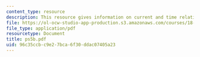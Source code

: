 ```yaml
---
content_type: resource
description: This resource gives information on current and time relationship.
file: https://ol-ocw-studio-app-production.s3.amazonaws.com/courses/18-01-single-variable-calculus-fall-2005/96c35ccbc9e27bca6f30ddac07405a23_ps5b.pdf
file_type: application/pdf
resourcetype: Document
title: ps5b.pdf
uid: 96c35ccb-c9e2-7bca-6f30-ddac07405a23
---
```

